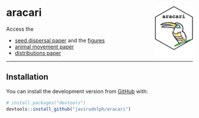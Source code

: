 
<!-- README.md is generated from README.Rmd. Please edit that file -->

# aracari <img src="images/aracari.png" align="right" height="139" />

<!-- badges: start -->

<!-- badges: end -->

Access the

  - [seed dispersal
    paper](https://javirudolph.github.io/aracari/paper/paper.html) and
    the
    [figures](https://javirudolph.github.io/aracari/paper/figures_tables.html)
  - [animal movement
    paper](https://javirudolph.github.io/aracari/movement_paper/rudolph_ch2.html)  
  - [distributions
    paper](https://javirudolph.github.io/aracari/distributions_paper/rudolph_distributions.html)

-----

## Installation

You can install the development version from
[GitHub](https://github.com/) with:

``` r
# install.packages("devtools")
devtools::install_github("javirudolph/aracari")
```
